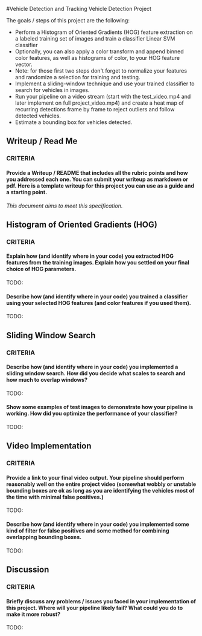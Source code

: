 #Vehicle Detection and Tracking
Vehicle Detection Project

The goals / steps of this project are the following:

- Perform a Histogram of Oriented Gradients (HOG) feature extraction on a labeled training set of images and train a classifier Linear SVM classifier
- Optionally, you can also apply a color transform and append binned color features, as well as histograms of color, to your HOG feature vector.
- Note: for those first two steps don't forget to normalize your features and randomize a selection for training and testing.
- Implement a sliding-window technique and use your trained classifier to search for vehicles in images.
- Run your pipeline on a video stream (start with the test_video.mp4 and later implement on full project_video.mp4) and create a heat map of recurring detections frame by frame to reject outliers and follow detected vehicles.
- Estimate a bounding box for vehicles detected.

## Writeup / Read Me

### CRITERIA
#### Provide a Writeup / README that includes all the rubric points and how you addressed each one. You can submit your writeup as markdown or pdf. Here is a template writeup for this project you can use as a guide and a starting point.
_This document aims to meet this specification._

## Histogram of Oriented Gradients (HOG)

### CRITERIA
#### Explain how (and identify where in your code) you extracted HOG features from the training images. Explain how you settled on your final choice of HOG parameters.

TODO:

#### Describe how (and identify where in your code) you trained a classifier using your selected HOG features (and color features if you used them).

TODO:

## Sliding Window Search

### CRITERIA
#### Describe how (and identify where in your code) you implemented a sliding window search. How did you decide what scales to search and how much to overlap windows?
TODO:

#### Show some examples of test images to demonstrate how your pipeline is working. How did you optimize the performance of your classifier?
TODO:

## Video Implementation

### CRITERIA
#### Provide a link to your final video output. Your pipeline should perform reasonably well on the entire project video (somewhat wobbly or unstable bounding boxes are ok as long as you are identifying the vehicles most of the time with minimal false positives.)
TODO:

#### Describe how (and identify where in your code) you implemented some kind of filter for false positives and some method for combining overlapping bounding boxes.
TODO:

## Discussion
### CRITERIA

#### Briefly discuss any problems / issues you faced in your implementation of this project. Where will your pipeline likely fail? What could you do to make it more robust?
TODO: